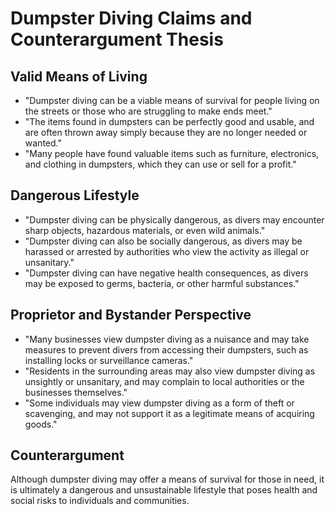 # Dumpster Diving Claims and Counterargument Thesis

## Valid Means of Living

- "Dumpster diving can be a viable means of survival for people living on the streets or those who are struggling to make ends meet."
- "The items found in dumpsters can be perfectly good and usable, and are often thrown away simply because they are no longer needed or wanted."
- "Many people have found valuable items such as furniture, electronics, and clothing in dumpsters, which they can use or sell for a profit."

## Dangerous Lifestyle

- "Dumpster diving can be physically dangerous, as divers may encounter sharp objects, hazardous materials, or even wild animals."
- "Dumpster diving can also be socially dangerous, as divers may be harassed or arrested by authorities who view the activity as illegal or unsanitary."
- "Dumpster diving can have negative health consequences, as divers may be exposed to germs, bacteria, or other harmful substances."

## Proprietor and Bystander Perspective

- "Many businesses view dumpster diving as a nuisance and may take measures to prevent divers from accessing their dumpsters, such as installing locks or surveillance cameras."
- "Residents in the surrounding areas may also view dumpster diving as unsightly or unsanitary, and may complain to local authorities or the businesses themselves."
- "Some individuals may view dumpster diving as a form of theft or scavenging, and may not support it as a legitimate means of acquiring goods."

## Counterargument

Although dumpster diving may offer a means of survival for those in need, it is ultimately a dangerous and unsustainable lifestyle that poses health and social risks to individuals and communities.